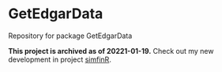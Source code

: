 # GetEdgarData
Repository for package GetEdgarData

**This project is archived as of 20221-01-19.** Check out my new development in project [simfinR](https://github.com/msperlin/simfinR). 
